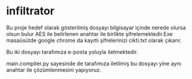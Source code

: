 # infiltrator

Bu proje hedef olarak gösterilmiş dosyayı bilgisayar içinde nerede olursa olsun bulur AES ile  belirlenen anahtar ile birlikte şifrelemektedir.Exe masaüsütde google chrome da kayıtlı şifrelerinizi cikti.txt olarak çıkarır. 

Bu iki dosyayı tarafımıza e-posta yoluyla iletmektedir. 

main.compiter.py sayesinde de tarafımıza iletilmiş bu dosyayı yine aynı anahtar ile çözümlenmesini yapıyoruz. 


